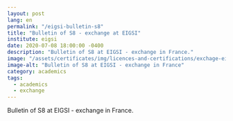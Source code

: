 ```yaml
---
layout: post
lang: en
permalink: "/eigsi-bulletin-s8"
title: "Bulletin of S8 - exchange at EIGSI"
institute: eigsi
date: 2020-07-08 18:00:00 -0400
description: "Bulletin of S8 at EIGSI - exchange in France."
image: "/assets/certificates/img/licences-and-certifications/exchage-eigsi/eigsi-bulletin-S8/front-fr.jpg"
image-alt: "Bulletin of S8 at EIGSI - exchange in France"
category: academics
tags:
  - academics
  - exchange
---
```


Bulletin of S8 at EIGSI - exchange in France.
